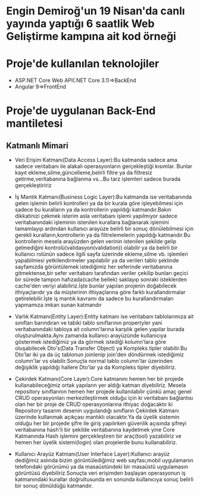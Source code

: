 # Engin Demiroğ'un 19 Nisan'da canlı yayında yaptığı 6 saatlik Web Geliştirme kampına ait kod örneği

# Proje'de kullanılan teknolojiler 
* ASP.NET Core Web API(.NET Core 3.1)=>BackEnd
* Angular 9=>FrontEnd

# Proje'de uygulanan Back-End mantiletesi

## Katmanlı Mimari 
* Veri Erişim Katmanı(Data Access Layer):Bu katmanda sadece ama sadece veritabanı ile alakalı operasyonların gerçekleştiği kısımlar.
  Bunlar kayıt ekleme,silme,güncelleme,belirli filtre ya da filtresiz getirme,veritabanına bağlanma vs...Bu tarz işlemleri sadece
  burada gerçekleştiririz

* İş Mantık Katmanı(Business Logic Layer):Bu katmanda ise veritabanında gelen işlemin belirli kontrolleri ya da bir kurala göre
 işleyebilmesi için sadece bu kuralların ya da kontrollerin yapıldığı katmandır.Bakın dikkatinizi çekmek isterim asla veritabanı
 işlemi yapılmıyor sadece veritabanındaki işleminin istenilen kurallara bağlanarak işlemini tamamlayıp ardından kullanıcı arayüze
 belirli bir sonuç dönülebilmesi için gerekli kuralların,kontrollerin ya da filtrelemelerin yapıldığı katmandır.Bu kontrollerin
 mesela arayüzden gelen verinin istenilen şekilde gelip gelmediğini kontrolü(validasyon(validation)) olabilir ya da belirli bir kullanıcı
 rolünün sadece ilgili sayfa üzerinde ekleme,silme vb. işlemleri yapabilmesi yetkilendirmeler yapılabilir ya da verileri tablo şeklinde
 sayfamızda görüntülemek istediğimiz her seferinde veritabanına gitmektense,bir sefer veritabanı tarafından veriler çekilip bunları
 geçici bir sürede tampon hafızada(cache bellek) saklayıp sonraki isteklerden cache'den veriyi alabiliriz.İşte bunlar yapılan projenin
 doğabilecek ithiyaçlarıdır ya da müşterinin ithiyaçlarına göre farklı kurallandırmalar getirelebilir.İşte iş mantık kavramı da sadece
 bu kurallandırmaları yapmamıza imkan sunan katmandır

* Varlık Katmanı(Entity Layer):Entity katmanı ise veritabanı tablolarımıza ait sınıfları barındıran ve tabiki tablo sınıflarının
  propertyler yani veritabanındaki tabloya ait column'larına karşılık gelen yapılar burada oluşturulmakta.Aynı zamanda kullanıcı arayüzünde kullanıcıya göstermek istediğimiz ya da görmek istediği kolumn'lara göre oluşabilecek Dto's(Data Transfer Object) ya Kompleks tipler olabilir.Bu Dto'lar iki ya da üç tablonun joinlenip join'den döndürmek istediğimiz column'lar vs olabilir.Sonuçta 
  normal tablo column'lar üzerinden değişiklik yapıldığı hallere Dto'lar ya da Kompleks tipler diyebiliriz.

* Çekirdek Katmanı(Core Layer):Core katmanını hemen her bir projede kullanabileceğimiz ortak yapıların yer aldığı katman diyebiliriz.
  Mesela repository sınıflarının hemen her projede kullanılabilir çünkü amaç genel CRUD operasyonları merkezileştirmek olduğu için ki
  veritabanı bağlantısı olan her bir proje de CRUD operasyonlarına ithiyac doğacaktır ki Repository tasarım desenin uygulandığı sınıfların Çekirdek Katmanı üzerinde kullanmak açıkçası mantıklı olacaktır.Ya da üyelik sistemin olduğu her bir projede şifre ile
  giriş yapılırken güvenlik açısında şifreyi veritabanına hash'li bir şekilde veritabanına kaydetmek yine Core Katmanında Hash işlemini gerçekleştiren bir araç(tool) yazabiliriz ve hemen her üyelik sistemi(login) olan projelerde bunu kullanabiliriz.

* Kullanıcı Arayüz Katmanı(User Interface Layer):Kullanıcı arayüz dediğimiz aslında bizim görüntülediğimiz web sayfası,mobil 
  uygulamanın telefondaki görünümü ya da masaüstündeki bir masaüstü uygulamasın görüntüsü diyebiliriz.Sonuçta veri erişimden başlayan
  operasyonun iş katmanındaki kurallar doğrultusunda en sonunda kullanıcıya sonuç belirli bir sonuç dönüldüğü katmandır.

  



